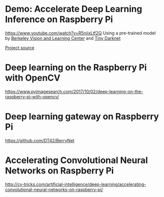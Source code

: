 



# Demo: Accelerate Deep Learning Inference on Raspberry Pi
https://www.youtube.com/watch?v=R5niixLtf2Q
Using  a pre-trained model by [Berkeley Vision and Learning Center](https://github.com/bvlc)
and [Tiny Darknet](https://pjreddie.com/darknet/tiny-darknet/)

[Project source](https://idein.jp/)



# Deep learning on the Raspberry Pi with OpenCV
https://www.pyimagesearch.com/2017/10/02/deep-learning-on-the-raspberry-pi-with-opencv/

# Deep learning gateway on Raspberry Pi
https://github.com/DT42/BerryNet


# Accelerating Convolutional Neural Networks on Raspberry Pi
http://cv-tricks.com/artificial-intelligence/deep-learning/accelerating-convolutional-neural-networks-on-raspberry-pi/
